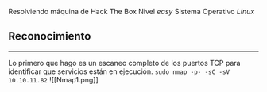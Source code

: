 Resolviendo máquina de Hack The Box 
Nivel *easy*
Sistema Operativo *Linux*

## Reconocimiento
-----------------------------------
Lo primero que hago es un escaneo completo de los puertos TCP para identificar que servicios están en ejecución.
```sudo nmap -p- -sC -sV 10.10.11.82```
	![[Nmap1.png]]
